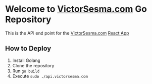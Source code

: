 # Welcome to <a href="https://victorsesma.com">VictorSesma.com</a> Go Repository
This is the API end point for the <a href="https://victorsesma.com" target="_blank">VictorSesma.com</a> <a href="https://github.com/leviatan89/victorsesma.com" target="_blank">React App</a>
## How to Deploy
1. Install Golang
2. Clone the repository
3. Run `go build`
4. Execute `sudo ./api.victorsesma.com`